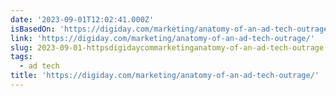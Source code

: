 ```yaml
---
date: '2023-09-01T12:02:41.000Z'
isBasedOn: 'https://digiday.com/marketing/anatomy-of-an-ad-tech-outrage/'
link: 'https://digiday.com/marketing/anatomy-of-an-ad-tech-outrage/'
slug: 2023-09-01-httpsdigidaycommarketinganatomy-of-an-ad-tech-outrage
tags:
  - ad tech
title: 'https://digiday.com/marketing/anatomy-of-an-ad-tech-outrage/'
---
```


